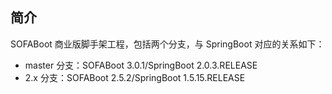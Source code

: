 ## 简介
SOFABoot 商业版脚手架工程，包括两个分支，与 SpringBoot 对应的关系如下：

* master 分支：SOFABoot 3.0.1/SpringBoot 2.0.3.RELEASE
* 2.x 分支：SOFABoot 2.5.2/SpringBoot 1.5.15.RELEASE